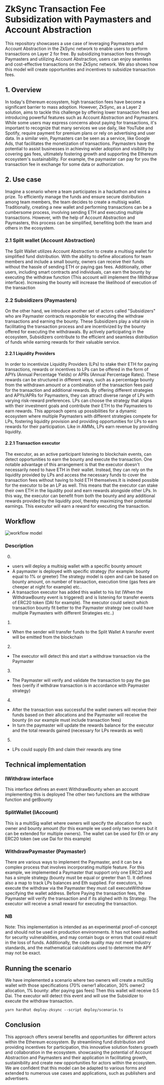 # ZkSync Transaction Fee Subsidization with Paymasters and Account Abstraction

This repository showcases a use case of leveraging Paymasters and Account Abstraction in the ZkSync network to enable users to perform transactions on Layer 2 for free. By subsidizing transaction fees through Paymasters and utilizing Account Abstraction, users can enjoy seamless and cost-effective transactions on the ZkSync network. We also shows how this model will create opportunities and incentives to subsidize transaction fees.

## 1. Overview

In today's Ethereum ecosystem, high transaction fees have become a significant barrier to mass adoption. However, ZkSync, as a Layer 2 solution, aims to tackle this challenge by offering lower transaction fees and introducing powerful features such as Account Abstraction and Paymasters. While some users may express concerns about paying for transactions, it's important to recognize that many services we use daily, like YouTube and Spotify, require payment for premium plans or rely on advertising and user data. In a similar vein, Paymasters can be seen as a service, like Google Ads, that facilitates the monetization of transactions. Paymasters have the potential to assist businesses in achieving wider adoption and visibility by covering gas fees, ultimately fostering growth and supporting the Ethereum ecosystem's sustainability. For example, the paymaster can pay for you the transaction fee in exchange for some data or authorization.

## 2. Use case

Imagine a scenario where a team participates in a hackathon and wins a prize. To efficiently manage the funds and ensure secure distribution among team members, the team decides to create a multisig wallet. Traditionally, creating a new wallet and performing transactions can be a cumbersome process, involving sending ETH and executing multiple transactions. However, with the help of Account Abstraction and Paymasters, this process can be simplified, benefiting both the team and others in the ecosystem.

### 2.1 Split wallet (Account Abstraction)

The Split Wallet utilizes Account Abstraction to create a multisig wallet for simplified fund distribution. With the ability to define allocations for team members and include a small bounty, owners can receive their funds without the hassle of sending ETH or paying gas fees. Additionally, other users, including smart contracts and individuals, can earn the bounty by executing the withdraw function (This account will implement the IWithdraw interface). Increasing the bounty will increase the likelihood of execution of the transaction

### 2.2 Subsidizers (Paymasters)

On the other hand, we introduce another set of actors called "Subsidizers" who are Paymaster contracts responsible for executing the withdraw transactions and earning the bounty. These Subsidizers play a vital role in facilitating the transaction process and are incentivized by the bounty offered for executing the withdrawals. By actively participating in the ecosystem, Subsidizers contribute to the efficient and seamless distribution of funds while earning rewards for their valuable service.

#### 2.2.1 Liquidity Providers

In order to incentivize Liquidity Providers (LPs) to stake their ETH for paying transactions, rewards or incentives to LPs can be offered in the form of APYs (Annual Percentage Yields) or APRs (Annual Percentage Rates). These rewards can be structured in different ways, such as a percentage bounty from the withdrawn amount or a combination of the transaction fees paid for the transaction and additional rewards.
By offering different strategies and APYs/APRs for Paymasters, they can attract diverse range of LPs with varying risk-reward preferences. LPs can choose the strategy that aligns with their investment goals and contribute their ETH to the Paymasters to earn rewards.
This approach opens up possibilities for a dynamic ecosystem where multiple Paymasters with different strategies compete for LPs, fostering liquidity provision and providing opportunities for LPs to earn rewards for their participation. Like in AMMs, LPs earn revenue by providing liquidity.

#### 2.2.1 Transaction executor

The executor, as an active participant listening to blockchain events, can detect opportunities to earn the bounty and execute the transaction. One notable advantage of this arrangement is that the executor doesn't necessarily need to have ETH in their wallet. Instead, they can rely on the liquidity provided by LPs and access the necessary funds to cover the transaction fees without having to hold ETH themselves.It is indeed possible for the executor to be an LP as well. 
This means that the executor can stake their own ETH in the liquidity pool and earn rewards alongside other LPs. In this way, the executor can benefit from both the bounty and any additional rewards provided by the liquidity pool, thereby maximizing their potential earnings. This executor will earn a reward for executing the transaction.

## Workflow

![workflow model](https://i.ibb.co/jhvPnfG/Miner-Paymaster.jpg)

### Description

0.
- users will deploy a multisig wallet with a specific bounty amount
- A paymaster is deployed with specific strategy (for example: bounty equal to 1% or greeter)
The strategy model is open and can be based on bounty amount, on number of transaction, execution time (gas fees are cheeper at night for example) etc..
- A transaction executor has added this wallet to his list (When the WithdrawBounty event is triggered) and is listening for transfer events of ERC20 token (DAI for example).
  The executor could select which transaction bounty fit better to the Paymaster strategy (we could have multiple Paymasters with different Strategies etc..)

1.
- When the sender will transfer funds to the Split Wallet A transfer event will be emitted from the blockchain

2.
- The executor will detect this and start a withdraw transaction via the Paymaster

3.
- The Paymaster will verify and validate the transaction to pay the gas fees (verify if withdraw transaction is in accordance with Paymaster strategy)

4.
- After the transaction was successful the wallet owners will receive their funds based on their allocations and the Paymaster will receive the bounty (in our example must include transaction fees)
- In turn the paymaster will update the rewards balance for the executor and the total rewards gained (necessary for LPs rewards as well)

5.
- LPs could supply Eth and claim their rewards any time

## Technical implementation

### IWithdraw interface

This interface defines an event WithdrawBounty when an account implementing this is deployed
The other two functions are the withdraw function and getBounty

### SplitWallet (IAccount)

This is a multiSig wallet where owners will specify the allocation for each owner and bounty amount (for this example we used only two owners but it can be extended for multiple owners). The wallet can be used for Eth or any ERC20 token (we use Dai for this example)

### WithdrawPaymaster (Paymaster)

There are various ways to implement the Paymaster, and it can be a complex process that involves incorporating multiple feature. For this example, we implemented a Paymaster that support only one ERC20 and has a simple strategy (bounty must be equal or greeter than 1). It defines also a map to track LPs balances and Eth supplied. For executors, to execute the withdraw via the Paymaster they must call executeWithdraw specifying the wallet address. Before Paying the transaction fees, the Paymaster will verify the transaction and if its alighed with its Strategy. The executor will receive a small reward for executing the transaction.

### NB

Note: This implementation is intended as an experimental proof-of-concept and should not be used in production environments. It has not been audited for security vulnerabilities, and may contain bugs or errors that could result in the loss of funds. Additionally, the code quality may not meet industry standards, and the mathematical calculations used to determine the APY may not be exact.


## Running the scenario

We have implemented a scenario where two owners will create a multiSig wallet with those specifications (70% owner1 allocation, 30% owner2 allocation, 1% bounty: after paying gas fees)
Then this wallet will receive 0.5 Dai. The executor will detect this event and will use the Subsidizer to execute the withdraw transaction.

`yarn hardhat deploy-zksync --script deploy/scenario.ts`


## Conclusion

This approach offers several benefits and opportunities for different actors within the Ethereum ecosystem. By streamlining fund distribution and providing incentives for participation, this innovative solution fosters growth and collaboration in the ecosystem. showcasing the potential of Account Abstraction and Paymasters and their application in facilitating growth, sustainibility and create new opportunities for actors within the ecosystem. We are confident that this model can be adapted to various forms and extended to numerous use cases and applications, such as publishers and advertisers.

